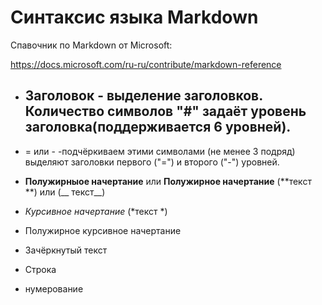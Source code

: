 # Синтаксис языка Markdown

Спавочник по Markdown от Microsoft:

https://docs.microsoft.com/ru-ru/contribute/markdown-reference

* ## Заголовок - выделение заголовков. Количество символов "#" задаёт уровень заголовка(поддерживается 6 уровней).

* = или - -подчёркиваем этими символами (не менее 3 подряд) выделяют заголовки первого ("=") и второго ("-") уровней.

* **Полужирныое начертание** или __Полужирное начертание__ (**текст **) или (__ текст__)

* *Курсивное начертание* (*текст *)

* Полужирное курсивное начертание 

* Зачёркнутый текст

* Строка 

* нумерование

